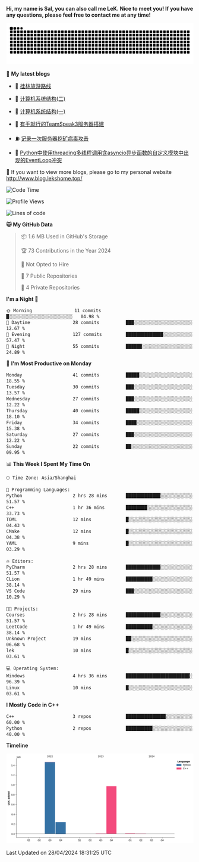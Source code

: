 **Hi, my name is Sal, you can also call me LeK. Nice to meet you! If you have any questions, please feel free to contact me at any time!**

![snake](https://raw.githubusercontent.com/LeKZzzz/LeKZzzz/output/github-contribution-grid-snake.svg)


👀 **My latest blogs**
<!-- BLOG-POST-LIST:START -->
- 🫣 [桂林旅游路线](http://www.blog.lekshome.top/2024/04/28/gui-lin-lu-you-lu-xian/) 

- 🧐 [计算机系统结构&lpar;二&rpar;](http://www.blog.lekshome.top/2024/04/21/ji-suan-ji-xi-tong-jie-gou-er/) 

- 🤖 [计算机系统结构&lpar;一&rpar;](http://www.blog.lekshome.top/2024/04/07/ji-suan-ji-xi-tong-jie-gou-yi/) 

- 📝 [有手就行的TeamSpeak3服务器搭建](http://www.blog.lekshome.top/2024/03/08/teamspeak3-fu-wu-qi-da-jian/) 

- ⛽️ [记录一次服务器挖矿病毒攻击](http://www.blog.lekshome.top/2024/03/08/ji-lu-yi-ci-fu-wu-qi-wa-kuang-bing-du-gong-ji/) 

- 🦣 [Python中使用threading多线程调用含asyncio异步函数的自定义模块中出现的EventLoop冲突](http://www.blog.lekshome.top/2024/03/07/python-zhong-shi-yong-threading-duo-xian-cheng-diao-yong-han-asyncio-yi-bu-han-shu-de-zi-ding-yi-mo-kuai-zhong-chu-xian-de-eventloop-chong-tu/) 
<!-- BLOG-POST-LIST:END -->

🥰 If you want to view more blogs, please go to my personal website http://www.blog.lekshome.top/


<!--START_SECTION:waka-->
![Code Time](http://img.shields.io/badge/Code%20Time-214%20hrs-blue)

![Profile Views](http://img.shields.io/badge/Profile%20Views-0-blue)

![Lines of code](https://img.shields.io/badge/From%20Hello%20World%20I%27ve%20Written-2.7%20million%20lines%20of%20code-blue)

**🐱 My GitHub Data** 

> 📦 1.6 MB Used in GitHub's Storage 
 > 
> 🏆 73 Contributions in the Year 2024
 > 
> 🚫 Not Opted to Hire
 > 
> 📜 7 Public Repositories 
 > 
> 🔑 4 Private Repositories 
 > 
**I'm a Night 🦉** 

```text
🌞 Morning                11 commits          █░░░░░░░░░░░░░░░░░░░░░░░░   04.98 % 
🌆 Daytime                28 commits          ███░░░░░░░░░░░░░░░░░░░░░░   12.67 % 
🌃 Evening                127 commits         ██████████████░░░░░░░░░░░   57.47 % 
🌙 Night                  55 commits          ██████░░░░░░░░░░░░░░░░░░░   24.89 % 
```
📅 **I'm Most Productive on Monday** 

```text
Monday                   41 commits          █████░░░░░░░░░░░░░░░░░░░░   18.55 % 
Tuesday                  30 commits          ███░░░░░░░░░░░░░░░░░░░░░░   13.57 % 
Wednesday                27 commits          ███░░░░░░░░░░░░░░░░░░░░░░   12.22 % 
Thursday                 40 commits          █████░░░░░░░░░░░░░░░░░░░░   18.10 % 
Friday                   34 commits          ████░░░░░░░░░░░░░░░░░░░░░   15.38 % 
Saturday                 27 commits          ███░░░░░░░░░░░░░░░░░░░░░░   12.22 % 
Sunday                   22 commits          ██░░░░░░░░░░░░░░░░░░░░░░░   09.95 % 
```


📊 **This Week I Spent My Time On** 

```text
🕑︎ Time Zone: Asia/Shanghai

💬 Programming Languages: 
Python                   2 hrs 28 mins       █████████████░░░░░░░░░░░░   51.57 % 
C++                      1 hr 36 mins        ████████░░░░░░░░░░░░░░░░░   33.73 % 
TOML                     12 mins             █░░░░░░░░░░░░░░░░░░░░░░░░   04.43 % 
CMake                    12 mins             █░░░░░░░░░░░░░░░░░░░░░░░░   04.38 % 
YAML                     9 mins              █░░░░░░░░░░░░░░░░░░░░░░░░   03.29 % 

🔥 Editors: 
PyCharm                  2 hrs 28 mins       █████████████░░░░░░░░░░░░   51.57 % 
CLion                    1 hr 49 mins        ██████████░░░░░░░░░░░░░░░   38.14 % 
VS Code                  29 mins             ███░░░░░░░░░░░░░░░░░░░░░░   10.29 % 

🐱‍💻 Projects: 
Courses                  2 hrs 28 mins       █████████████░░░░░░░░░░░░   51.57 % 
LeetCode                 1 hr 49 mins        ██████████░░░░░░░░░░░░░░░   38.14 % 
Unknown Project          19 mins             ██░░░░░░░░░░░░░░░░░░░░░░░   06.68 % 
lek                      10 mins             █░░░░░░░░░░░░░░░░░░░░░░░░   03.61 % 

💻 Operating System: 
Windows                  4 hrs 36 mins       ████████████████████████░   96.39 % 
Linux                    10 mins             █░░░░░░░░░░░░░░░░░░░░░░░░   03.61 % 
```

**I Mostly Code in C++** 

```text
C++                      3 repos             ███████████████░░░░░░░░░░   60.00 % 
Python                   2 repos             ██████████░░░░░░░░░░░░░░░   40.00 % 
```



**Timeline**

![Lines of Code chart](https://raw.githubusercontent.com/LeKZzzz/LeKZzzz/master/assets/bar_graph.png)


 Last Updated on 28/04/2024 18:31:25 UTC
<!--END_SECTION:waka-->

